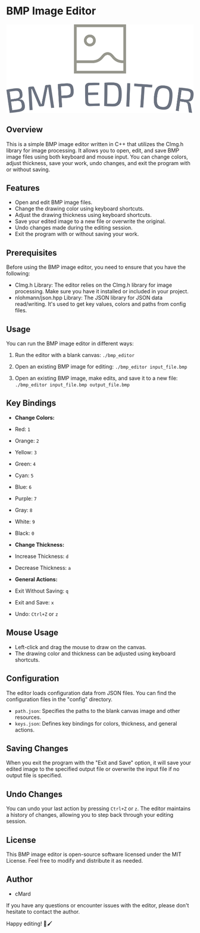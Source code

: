 # BMP Image Editor

![BMP Image Editor](assets/logo.png)

## Overview

This is a simple BMP image editor written in C++ that utilizes the CImg.h library for image processing. It allows you to open, edit, and save BMP image files using both keyboard and mouse input. You can change colors, adjust thickness, save your work, undo changes, and exit the program with or without saving.

## Features

- Open and edit BMP image files.
- Change the drawing color using keyboard shortcuts.
- Adjust the drawing thickness using keyboard shortcuts.
- Save your edited image to a new file or overwrite the original.
- Undo changes made during the editing session.
- Exit the program with or without saving your work.

## Prerequisites

Before using the BMP image editor, you need to ensure that you have the following:

- CImg.h Library: The editor relies on the CImg.h library for image processing. Make sure you have it installed or included in your project.
- nlohmann/json.hpp Library: The JSON library for JSON data read/writing. It's used to get key values, colors and paths from config files.

## Usage

You can run the BMP image editor in different ways:

1. Run the editor with a blank canvas:
```./bmp_editor```

2. Open an existing BMP image for editing:
```./bmp_editor input_file.bmp```

3. Open an existing BMP image, make edits, and save it to a new file:
```./bmp_editor input_file.bmp output_file.bmp```


## Key Bindings

- **Change Colors:**
- Red: `1`
- Orange: `2`
- Yellow: `3`
- Green: `4`
- Cyan: `5`
- Blue: `6`
- Purple: `7`
- Gray: `8`
- White: `9`
- Black: `0`

- **Change Thickness:**
- Increase Thickness: `d`
- Decrease Thickness: `a`

- **General Actions:**
- Exit Without Saving: `q`
- Exit and Save: `x`
- Undo: `Ctrl+Z` or `z`

## Mouse Usage

- Left-click and drag the mouse to draw on the canvas.
- The drawing color and thickness can be adjusted using keyboard shortcuts.

## Configuration

The editor loads configuration data from JSON files. You can find the configuration files in the "config" directory.

- `path.json`: Specifies the paths to the blank canvas image and other resources.
- `keys.json`: Defines key bindings for colors, thickness, and general actions.

## Saving Changes

When you exit the program with the "Exit and Save" option, it will save your edited image to the specified output file or overwrite the input file if no output file is specified.

## Undo Changes

You can undo your last action by pressing `Ctrl+Z` or `z`. The editor maintains a history of changes, allowing you to step back through your editing session.

## License

This BMP image editor is open-source software licensed under the MIT License. Feel free to modify and distribute it as needed.

## Author

- cMard

If you have any questions or encounter issues with the editor, please don't hesitate to contact the author.

Happy editing! 🎨🖌️
